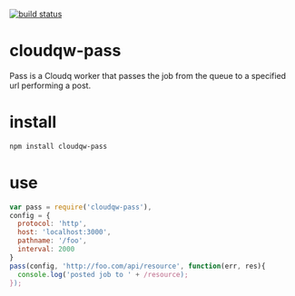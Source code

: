 [![build status](https://secure.travis-ci.org/twilson63/cloudqw-pass.png)](http://travis-ci.org/twilson63/cloudqw-pass)
# cloudqw-pass

Pass is a Cloudq worker that passes the job from the queue to a specified url performing a post.

# install

``` sh
npm install cloudqw-pass
```

# use

``` javascript
var pass = require('cloudqw-pass'),
config = {
  protocol: 'http',
  host: 'localhost:3000',
  pathname: '/foo',
  interval: 2000
}
pass(config, 'http://foo.com/api/resource', function(err, res){
  console.log('posted job to ' + /resource);
});
```
